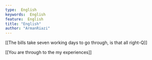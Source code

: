 ```yaml
---
type:  English
keywords:  English
feature:  English
title: "English"
author: "ArmanRiazi"
---
```

[[The bills take seven working days to go through, is that all right-Q]]

[[You are through to the my experiences]]